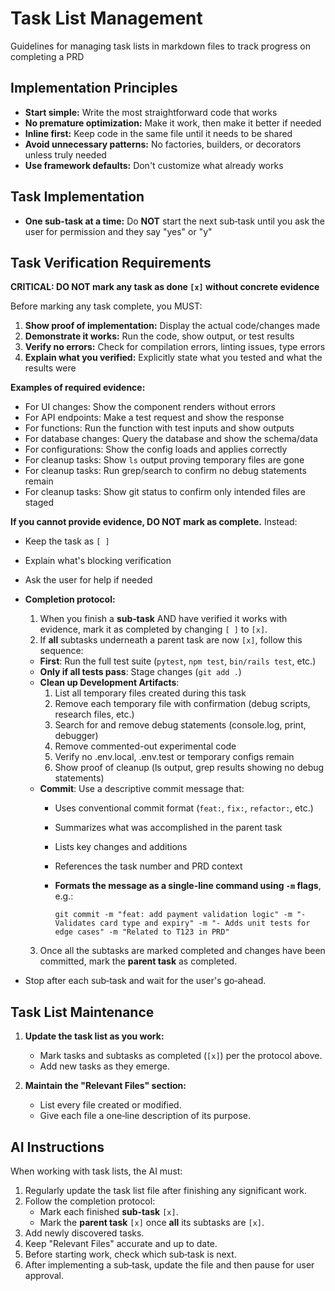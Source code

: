 # Task List Management

Guidelines for managing task lists in markdown files to track progress on completing a PRD

## Implementation Principles
- **Start simple:** Write the most straightforward code that works
- **No premature optimization:** Make it work, then make it better if needed
- **Inline first:** Keep code in the same file until it needs to be shared
- **Avoid unnecessary patterns:** No factories, builders, or decorators unless truly needed
- **Use framework defaults:** Don't customize what already works

## Task Implementation
- **One sub-task at a time:** Do **NOT** start the next sub‑task until you ask the user for permission and they say "yes" or "y"

## Task Verification Requirements
**CRITICAL: DO NOT mark any task as done `[x]` without concrete evidence**

Before marking any task complete, you MUST:
1. **Show proof of implementation:** Display the actual code/changes made
2. **Demonstrate it works:** Run the code, show output, or test results
3. **Verify no errors:** Check for compilation errors, linting issues, type errors
4. **Explain what you verified:** Explicitly state what you tested and what the results were

**Examples of required evidence:**
- For UI changes: Show the component renders without errors
- For API endpoints: Make a test request and show the response
- For functions: Run the function with test inputs and show outputs
- For database changes: Query the database and show the schema/data
- For configurations: Show the config loads and applies correctly
- For cleanup tasks: Show `ls` output proving temporary files are gone
- For cleanup tasks: Run grep/search to confirm no debug statements remain
- For cleanup tasks: Show git status to confirm only intended files are staged

**If you cannot provide evidence, DO NOT mark as complete.** Instead:
- Keep the task as `[ ]`
- Explain what's blocking verification
- Ask the user for help if needed

- **Completion protocol:**
  1. When you finish a **sub‑task** AND have verified it works with evidence, mark it as completed by changing `[ ]` to `[x]`.
  2. If **all** subtasks underneath a parent task are now `[x]`, follow this sequence:
    - **First**: Run the full test suite (`pytest`, `npm test`, `bin/rails test`, etc.)
    - **Only if all tests pass**: Stage changes (`git add .`)
    - **Clean up Development Artifacts**:
      1. List all temporary files created during this task
      2. Remove each temporary file with confirmation (debug scripts, research files, etc.)
      3. Search for and remove debug statements (console.log, print, debugger)
      4. Remove commented-out experimental code
      5. Verify no .env.local, .env.test or temporary configs remain
      6. Show proof of cleanup (ls output, grep results showing no debug statements)
    - **Commit**: Use a descriptive commit message that:
      - Uses conventional commit format (`feat:`, `fix:`, `refactor:`, etc.)
      - Summarizes what was accomplished in the parent task
      - Lists key changes and additions
      - References the task number and PRD context
      - **Formats the message as a single-line command using `-m` flags**, e.g.:

        ```
        git commit -m "feat: add payment validation logic" -m "- Validates card type and expiry" -m "- Adds unit tests for edge cases" -m "Related to T123 in PRD"
        ```
  3. Once all the subtasks are marked completed and changes have been committed, mark the **parent task** as completed.
- Stop after each sub‑task and wait for the user's go‑ahead.

## Task List Maintenance

1. **Update the task list as you work:**
   - Mark tasks and subtasks as completed (`[x]`) per the protocol above.
   - Add new tasks as they emerge.

2. **Maintain the "Relevant Files" section:**
   - List every file created or modified.
   - Give each file a one‑line description of its purpose.

## AI Instructions

When working with task lists, the AI must:

1. Regularly update the task list file after finishing any significant work.
2. Follow the completion protocol:
   - Mark each finished **sub‑task** `[x]`.
   - Mark the **parent task** `[x]` once **all** its subtasks are `[x]`.
3. Add newly discovered tasks.
4. Keep "Relevant Files" accurate and up to date.
5. Before starting work, check which sub‑task is next.
6. After implementing a sub‑task, update the file and then pause for user approval.